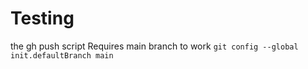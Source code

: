 # Testing

the gh push script
Requires main branch to work `git config --global init.defaultBranch main`